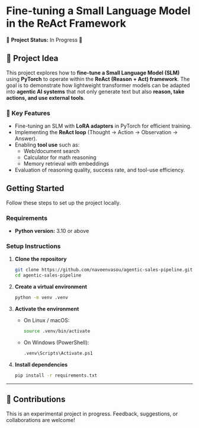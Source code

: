 # Fine-tuning a Small Language Model in the ReAct Framework

🚧 **Project Status:** In Progress 🚧

## 📌 Project Idea
This project explores how to **fine-tune a Small Language Model (SLM)** using **PyTorch** to operate within the **ReAct (Reason + Act) framework**. The goal is to demonstrate how lightweight transformer models can be adapted into **agentic AI systems** that not only generate text but also **reason, take actions, and use external tools**.

### 🔹 Key Features
- Fine-tuning an SLM with **LoRA adapters** in PyTorch for efficient training.
- Implementing the **ReAct loop** (Thought → Action → Observation → Answer).
- Enabling **tool use** such as:
  - Web/document search
  - Calculator for math reasoning
  - Memory retrieval with embeddings
- Evaluation of reasoning quality, success rate, and tool-use efficiency.

## Getting Started

Follow these steps to set up the project locally.

### Requirements

- **Python version:** 3.10 or above

### Setup Instructions

1. **Clone the repository**

   ```bash
   git clone https://github.com/naveenvasou/agentic-sales-pipeline.git
   cd agentic-sales-pipeline
   ```

2. **Create a virtual environment**

   ```bash
   python -m venv .venv
   ```

3. **Activate the environment**

   - On Linux / macOS:
     ```bash
     source .venv/bin/activate
     ```
   - On Windows (PowerShell):
     ```bash
     .venv\Scripts\Activate.ps1
     ```

4. **Install dependencies**

   ```bash
   pip install -r requirements.txt
   ```

---

## 🤝 Contributions
This is an experimental project in progress. Feedback, suggestions, or collaborations are welcome!
